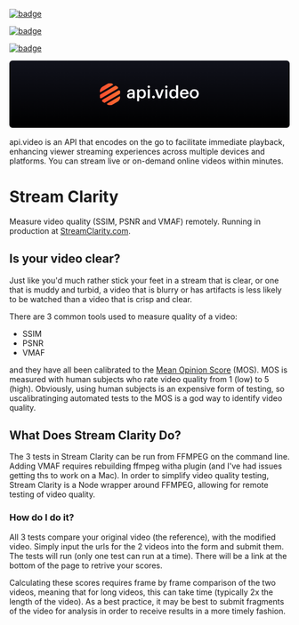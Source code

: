 [![badge](https://img.shields.io/twitter/follow/api_video?style=social)](https://twitter.com/intent/follow?screen_name=api_video)

[![badge](https://img.shields.io/github/stars/apivideo/duetavideo?style=social)](https://github.com/apivideo/duetavideo)

[![badge](https://img.shields.io/discourse/topics?server=https%3A%2F%2Fcommunity.api.video)](https://community.api.video)

![](https://github.com/apivideo/API_OAS_file/blob/master/apivideo_banner.png)

api.video is an API that encodes on the go to facilitate immediate playback, enhancing viewer streaming experiences across multiple devices and platforms. You can stream live or on-demand online videos within minutes.

# Stream Clarity
Measure video quality (SSIM, PSNR and VMAF) remotely.
Running in production at <a href="https://www.streamclarity.com">StreamClarity.com</a>.

## Is your video clear?


Just like you'd much rather stick your feet in a stream that is clear, or one that is muddy and turbid, a video that is blurry or has artifacts is less likely to be watched than a video that is crisp and clear.

There are 3 common tools used to measure quality of a video:

* SSIM
* PSNR
* VMAF

and they have all been calibrated to the [Mean Opinion Score](https://en.wikipedia.org/wiki/Mean_opinion_score) (MOS).  MOS is measured with human subjects who rate video quality from 1 (low) to 5 (high).  Obviously, using human subjects is an expensive form of testing, so uscalibratinging automated tests to the MOS is a god way to identify video quality.

## What Does Stream Clarity Do?

The 3 tests in Stream Clarity can be run from FFMPEG on the command line.  Adding VMAF requires rebuilding ffmpeg witha  plugin (and I've had issues getting ths to work on a Mac).  In order to simplify video quality testing, Stream Clarity is a Node wrapper around FFMPEG, allowing for remote testing of video quality.

### How do I do it?

All 3 tests compare your original video (the reference), with the modified video.  Simply input the urls for the 2 videos into the form and submit them.  The tests will run (only one test can run at a time).  There will be a link at the bottom of the page to retrive your scores.

Calculating these scores requires frame by frame comparison of the two videos, meaning that for long videos, this can take time (typically 2x the length of the video).  As a best practice, it may be best to submit fragments of the video for analysis in order to receive results in a more timely fashion.

